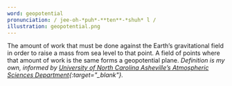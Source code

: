 ```yaml
---
word: geopotential
pronunciation: / jee-oh-*puh*-**ten**-*shuh* l /
illustration: geopotential.png
---
```


The amount of work that must be done against the Earth’s gravitational field in order to raise a mass from sea level to that point. A field of points where that amount of work is the same forms a geopotential plane. *Definition is my own, informed by [University of North Carolina Asheville’s Atmospheric Sciences Department](http://www.atms.unca.edu/chennon/notes/atms310/geopotential.pdf){:target="_blank"}.*
